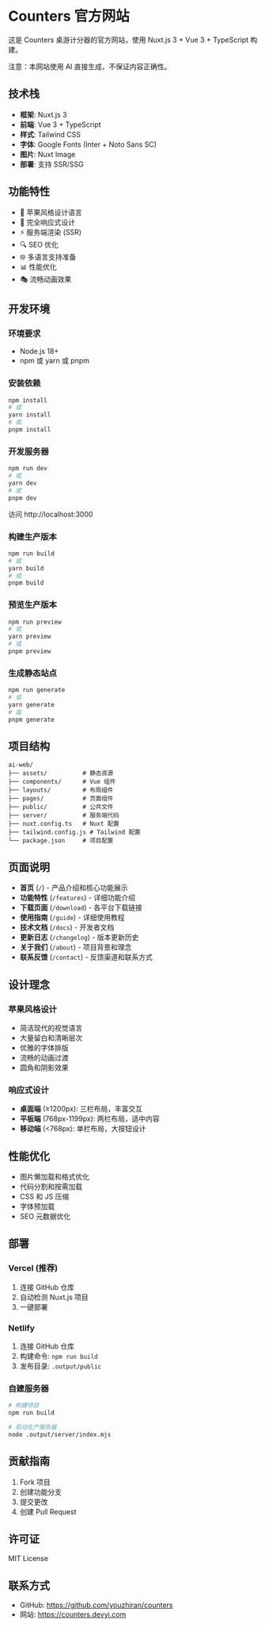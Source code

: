 # Counters 官方网站

这是 Counters 桌游计分器的官方网站，使用 Nuxt.js 3 + Vue 3 + TypeScript 构建。

注意：本网站使用 AI 直接生成，不保证内容正确性。

## 技术栈

- **框架**: Nuxt.js 3
- **前端**: Vue 3 + TypeScript
- **样式**: Tailwind CSS
- **字体**: Google Fonts (Inter + Noto Sans SC)
- **图片**: Nuxt Image
- **部署**: 支持 SSR/SSG

## 功能特性

- 🎨 苹果风格设计语言
- 📱 完全响应式设计
- ⚡ 服务端渲染 (SSR)
- 🔍 SEO 优化
- 🌐 多语言支持准备
- 📊 性能优化
- 🎭 流畅动画效果

## 开发环境

### 环境要求

- Node.js 18+
- npm 或 yarn 或 pnpm

### 安装依赖

```bash
npm install
# 或
yarn install
# 或
pnpm install
```

### 开发服务器

```bash
npm run dev
# 或
yarn dev
# 或
pnpm dev
```

访问 http://localhost:3000

### 构建生产版本

```bash
npm run build
# 或
yarn build
# 或
pnpm build
```

### 预览生产版本

```bash
npm run preview
# 或
yarn preview
# 或
pnpm preview
```

### 生成静态站点

```bash
npm run generate
# 或
yarn generate
# 或
pnpm generate
```

## 项目结构

```
ai-web/
├── assets/          # 静态资源
├── components/      # Vue 组件
├── layouts/         # 布局组件
├── pages/           # 页面组件
├── public/          # 公共文件
├── server/          # 服务端代码
├── nuxt.config.ts   # Nuxt 配置
├── tailwind.config.js # Tailwind 配置
└── package.json     # 项目配置
```

## 页面说明

- **首页** (`/`) - 产品介绍和核心功能展示
- **功能特性** (`/features`) - 详细功能介绍
- **下载页面** (`/download`) - 各平台下载链接
- **使用指南** (`/guide`) - 详细使用教程
- **技术文档** (`/docs`) - 开发者文档
- **更新日志** (`/changelog`) - 版本更新历史
- **关于我们** (`/about`) - 项目背景和理念
- **联系反馈** (`/contact`) - 反馈渠道和联系方式

## 设计理念

### 苹果风格设计

- 简洁现代的视觉语言
- 大量留白和清晰层次
- 优雅的字体排版
- 流畅的动画过渡
- 圆角和阴影效果

### 响应式设计

- **桌面端** (≥1200px): 三栏布局，丰富交互
- **平板端** (768px-1199px): 两栏布局，适中内容
- **移动端** (<768px): 单栏布局，大按钮设计

## 性能优化

- 图片懒加载和格式优化
- 代码分割和按需加载
- CSS 和 JS 压缩
- 字体预加载
- SEO 元数据优化

## 部署

### Vercel (推荐)

1. 连接 GitHub 仓库
2. 自动检测 Nuxt.js 项目
3. 一键部署

### Netlify

1. 连接 GitHub 仓库
2. 构建命令: `npm run build`
3. 发布目录: `.output/public`

### 自建服务器

```bash
# 构建项目
npm run build

# 启动生产服务器
node .output/server/index.mjs
```

## 贡献指南

1. Fork 项目
2. 创建功能分支
3. 提交更改
4. 创建 Pull Request

## 许可证

MIT License

## 联系方式

- GitHub: https://github.com/youzhiran/counters
- 网站: https://counters.devyi.com
